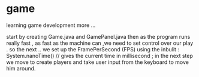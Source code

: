 # game
learning game development more ... 

start by creating Game.java and GamePanel.java 
then as the program runs really fast , as fast as the machine can ,we need to set control over our play .
so the next ..
we set up the FramePerSecond (FPS)
using the inbulit : System.nanoTime() // gives the current time in millisecond ;
in the next step we move to create players and take user input from the keyboard to move him around.
